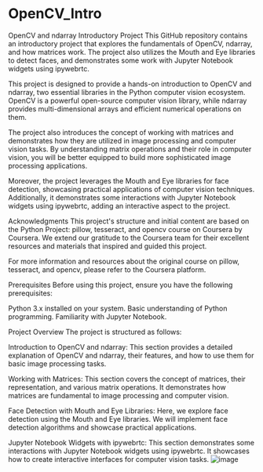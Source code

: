 # OpenCV_Intro
OpenCV and ndarray Introductory Project
This GitHub repository contains an introductory project that explores the fundamentals of OpenCV, ndarray, and how matrices work. The project also utilizes the Mouth and Eye libraries to detect faces, and demonstrates some work with Jupyter Notebook widgets using ipywebrtc.


This project is designed to provide a hands-on introduction to OpenCV and ndarray, two essential libraries in the Python computer vision ecosystem. OpenCV is a powerful open-source computer vision library, while ndarray provides multi-dimensional arrays and efficient numerical operations on them.

The project also introduces the concept of working with matrices and demonstrates how they are utilized in image processing and computer vision tasks. By understanding matrix operations and their role in computer vision, you will be better equipped to build more sophisticated image processing applications.

Moreover, the project leverages the Mouth and Eye libraries for face detection, showcasing practical applications of computer vision techniques. Additionally, it demonstrates some interactions with Jupyter Notebook widgets using ipywebrtc, adding an interactive aspect to the project.

Acknowledgments
This project's structure and initial content are based on the Python Project: pillow, tesseract, and opencv course on Coursera by Coursera. We extend our gratitude to the Coursera team for their excellent resources and materials that inspired and guided this project.

For more information and resources about the original course on pillow, tesseract, and opencv, please refer to the Coursera platform.

Prerequisites
Before using this project, ensure you have the following prerequisites:

Python 3.x installed on your system.
Basic understanding of Python programming.
Familiarity with Jupyter Notebook.

Project Overview
The project is structured as follows:

Introduction to OpenCV and ndarray: This section provides a detailed explanation of OpenCV and ndarray, their features, and how to use them for basic image processing tasks.

Working with Matrices: This section covers the concept of matrices, their representation, and various matrix operations. It demonstrates how matrices are fundamental to image processing and computer vision.

Face Detection with Mouth and Eye Libraries: Here, we explore face detection using the Mouth and Eye libraries. We will implement face detection algorithms and showcase practical applications.

Jupyter Notebook Widgets with ipywebrtc: This section demonstrates some interactions with Jupyter Notebook widgets using ipywebrtc. It showcases how to create interactive interfaces for computer vision tasks.
![image](https://github.com/meliikaa/OpenCV_Intro/assets/111120849/98a71b48-7ef1-4655-91df-5f9e0aedf50d)
